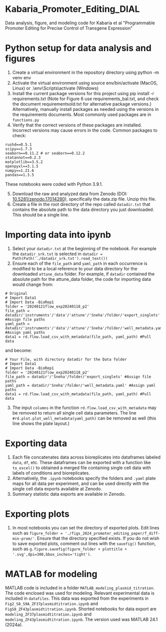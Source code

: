 # Kabaria_Promoter_Editing_DIAL
Data analysis, figure, and modeling code for Kabaria et al "Programmable Promoter Editing for Precise Control of Transgene Expression"

# Python setup for data analysis and figures
1. Create a virtual environment in the repository directory using python -m venv env
2. Activate the virtual environment using source env/bin/activate (MacOS, Linux) or .\env\Scripts\activate (Windows)
3. Install the current package versions for this project using pip install -r requirements.txt (Note for Figure 6 use requirements_bal.txt, and check the document requirementsold.txt for alternative package versions.) Alternatively, manually install packages as needed using the versions in the requirements documents. Most commonly used packages are in `functions.py`
4. Verify that the correct versions of these packages are installed. Incorrect versions may cause errors in the code. Common packages to check: 
``` 
rushd==0.5.1
scipy==1.7.3
seaborn==0.11.2 # or seaborn==0.12.2
statannot==0.2.3
matplotlib==3.5.2
openpyxl==3.1.5
numpy==1.21.6
pandas==1.3.5
```
These notebooks were coded with Python 3.9.1. 

5. Download the raw and analyzed data from Zenodo (DOI: [10.5281/zenodo.17014280](https://doi.org/10.5281/zenodo.17014280)), specifically the data.zip file. Unzip this file.
6. Create a file in the root directory of the repo called `datadir.txt` that contains the absolute path to the data directory you just downloaded. This should be a single line.

# Importing data into ipynb 
1. Select your `datadir.txt` at the beginning of the notebook. For example the `datadir_srk.txt` is selected in  `datadir = Path(Path('./datadir_srk.txt').read_text())`
2. Ensure each of the `file_path` and `yaml_path` in each occurrence is modified to be a local reference to your data directory for the downloaded  `attune_data` folder. For example, if `datadir` contained the absolute path for the attune_data folder, the code for importing data would change from: 
```
# Original
# Import Data1
# Import Data -BioRep1
folder = '20240121flow_exp20240118_p2'
file_path = datadir/'instruments'/'data'/'attune'/'Sneha'/folder/'export_singlets' #Assign file paths
yaml_path = datadir/'instruments'/'data'/'attune'/'Sneha'/folder/'well_metadata.yaml' #Assign yaml paths 
data1 = rd.flow.load_csv_with_metadata(file_path, yaml_path) #Pull data
```
and become: 
```
# Your File, with directory datadir for the Data folder
# Import Data1
# Import Data -BioRep1
folder = '20240121flow_exp20240118_p2'
file_path = datadir'/'Sneha'/folder/'export_singlets' #Assign file paths
yaml_path = datadir/'Sneha'/folder/'well_metadata.yaml' #Assign yaml paths 
data1 = rd.flow.load_csv_with_metadata(file_path, yaml_path) #Pull data
```
3. The input `columns` in the function `rd.flow.load_csv_with_metadata` may be removed to return all single cell data parameters. The line `#rd.plot.plot_well_metadata(yaml_path)` can be removed as well (this line shows the plate layout.)

# Exporting data 
1. Each file concatenates data across bioreplicates into dataframes labeled `data`, `df`, etc. These dataframes can be exported with a function like `to_excel()` to obtained a merged file containing single cell data with labels of conditions and bioreplicates.
2. Alternatively, the `.ipynb` notebooks specify the folders and `.yaml` plate maps for all data per experiment, and can be used directly with the single cell data exports available at Zenodo.
3. Summary statistic data exports are available in Zenodo. 

# Exporting plots
1. In most notebooks you can set the directory of exported plots. Edit lines such as `figure_folder = './figs_2024_promoter_editing_paper/f_diff-min-prom/'`. Ensure that the directory specified exists. If you do not wish to save exported plots, comment out lines with the `savefig()` function, such as `g.figure.savefig(figure_folder + plottitle + '.svg',dpi=300,bbox_inches='tight')`. 

# MATLAB for modeling 
MATLAB code is included in a folder `MATLAB_modeling_plasmid_titration`. The code enclosed was used for modeling. Relevant experimental data is included in `datafiles`. This data was exported from the experiments in `Fig2_S8_S9A_ZF37plasmidtitration.ipynb` and `FigS8_ZF43plasmidtitration.ipynb`. Shorted notebooks for data export are `modeling_ZF37plasmidtitration.ipynb` and `modeling_ZF43plasmidtitration.ipynb`. The version used was MATLAB 24.1 (2024a). 
